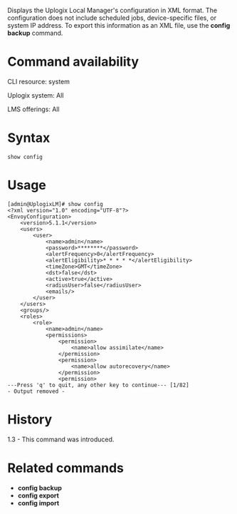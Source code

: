 <!-- 5.4 -->

Displays the Uplogix Local Manager's configuration in XML format. The configuration does not include scheduled jobs, device-specific files, or system IP address. To export this information as an XML file, use the **config backup** command.

# Command availability 

CLI resource: system

Uplogix system: All

LMS offerings: All

# Syntax 

```
show config
```

# Usage 

```
[admin@UplogixLM]# show config
<?xml version="1.0" encoding="UTF-8"?>
<EnvoyConfiguration>
    <version>5.1.1</version>
    <users>
        <user>
            <name>admin</name>
            <password>********</password>
            <alertFrequency>0</alertFrequency>
            <alertEligibility>* * * * *</alertEligibility>
            <timeZone>GMT</timeZone>
            <dst>false</dst>
            <active>true</active>
            <radiusUser>false</radiusUser>
            <emails/>
        </user>
    </users>
    <groups/>
    <roles>
        <role>
            <name>admin</name>
            <permissions>
                <permission>
                    <name>allow assimilate</name>
                </permission>
                <permission>
                    <name>allow autorecovery</name>
                </permission>
                <permission>
---Press 'q' to quit, any other key to continue--- [1/82]
- Output removed -
```

# History 

1.3 - This command was introduced.

# Related commands 

- **config backup**
- **config export**
- **config import**
